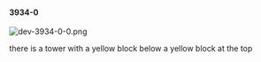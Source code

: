 #### 3934-0
![dev-3934-0-0.png](https://github.com/lil-lab/nlvr/raw/master/nlvr/dev/images/2/dev-3934-0-0.png "dev-3934-0-0.png")

there is a tower with a yellow block below a yellow block at the top